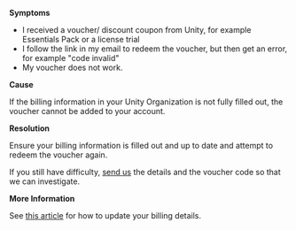 

**Symptoms**


- I received a voucher/ discount coupon from Unity, for example Essentials Pack or a license trial
- I follow the link in my email to redeem the voucher, but then get an error, for example "code invalid"
- My voucher does not work.



**Cause**



If the billing information in your Unity Organization is not fully filled out, the voucher cannot be added to your account.



**Resolution**



Ensure your billing information is filled out and up to date and attempt to redeem the voucher again.



If you still have difficulty, [send us](https://support.unity3d.com/hc/en-us/requests/new%20) the details and the voucher code so that we can investigate.



**More Information**



See [this article](https://support.unity3d.com/hc/en-us/articles/210716003-How-do-I-change-my-billing-details-) for how to update your billing details.

